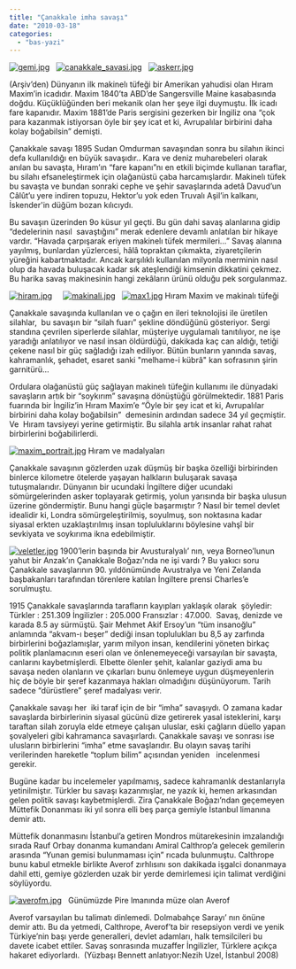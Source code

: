 ```yaml
---
title: "Çanakkale imha savaşı"
date: "2010-03-18"
categories: 
  - "bas-yazi"
---
```


[](/uploads/2010/03/savas.jpg "savas.jpg")

[![gemi.jpg](/uploads/2010/03/gemi.jpg)](/uploads/2010/03/gemi.jpg "gemi.jpg")   [![canakkale_savasi.jpg](/uploads/2010/03/canakkale_savasi.jpg)](/uploads/2010/03/canakkale_savasi.jpg "canakkale_savasi.jpg")   [![askerr.jpg](/uploads/2010/03/askerr.jpg)](/uploads/2010/03/askerr.jpg "askerr.jpg")

(Arşiv’den) Dünyanın ilk makinelı tüfeği bir Amerikan yahudisi olan Hıram Maxim’in icadıdır. Maxim 1840’ta ABD’de Sangersville Maine kasabasında doğdu. Küçüklüğünden beri mekanik olan her şeye ilgi duymuştu. İlk icadı fare kapanıdır. Maxim 1881’de Paris sergisini gezerken bir İngiliz ona “çok para kazanmak istiyorsan öyle bir şey icat et ki, Avrupalılar birbirini daha kolay boğabilsin” demişti.                                                

Çanakkale savaşı 1895 Sudan Omdurman savaşından sonra bu silahın ikinci defa kullanıldığı en büyük savaşıdır.. Kara ve deniz muharebeleri olarak anılan bu savaşta, Hıram’ın “fare kapanı”nı en etkili biçimde kullanan taraflar, bu silahı efsaneleştirmek için olağanüstü çaba harcamışlardır. Makinelı tüfek bu savaşta ve bundan sonraki cephe ve şehir savaşlarında adetâ Davud’un Câlût’u yere indiren topuzu, Hektor’u yok eden Truvalı Aşil’in kalkanı, İskender'in düğüm bozan kılıcıydı.

Bu savaşın üzerinden 9o küsur yıl geçti. Bu gün dahi savaş alanlarına gidip “dedelerinin nasıl  savaştığını” merak edenlere devamlı anlatılan bir hikaye vardır. “Havada çarpışarak eriyen makinelı tüfek mermileri…” Savaş alanına yayılmış, bunlardan yüzlercesi, hâlâ topraktan çıkmakta, ziyaretçilerin yüreğini kabartmaktadır. Ancak karşılıklı kullanılan milyonla merminin nasıl olup da havada buluşacak kadar sık ateşlendiği kimsenin dikkatini çekmez. Bu harika savaş makinesinin hangi zekâların ürünü olduğu pek sorgulanmaz.

[![hiram.jpg](/uploads/2010/03/hiram.jpg)](/uploads/2010/03/hiram.jpg "hiram.jpg")     [![makinali.jpg](/uploads/2010/03/makinali.jpg)](/uploads/2010/03/makinali.jpg "makinali.jpg")   [![max1.jpg](/uploads/2010/03/max1.jpg)](/uploads/2010/03/max1.jpg "max1.jpg") Hıram Maxim ve makinalı tüfeği

Çanakkale savaşında kullanılan ve o çağın en ileri teknolojisi ile üretilen silahlar,  bu savaşın bir “silah fuarı” şekline döndüğünü gösteriyor. Sergi standına çevrilen siperlerde silahlar, müşteriye uygulamalı tanıtılıyor, ne işe yaradığı anlatılıyor ve nasıl insan öldürdüğü, dakikada kaç can aldığı, tetiği çekene nasıl bir güç sağladığı izah ediliyor. Bütün bunların yanında savaş, kahramanlık, şehadet, esaret sanki "melhame-i kübrâ" kan sofrasının şirin garnitürü…

Ordulara olağanüstü güç sağlayan makinelı tüfeğin kullanımı ile dünyadaki savaşların artık bir “soykırım” savaşına dönüştüğü görülmektedir. 1881 Paris fuarında bir İngiliz’in Hıram Maxim’e “Öyle bir şey icat et ki, Avrupalılar birbirini daha kolay boğabilsin”  demesinin ardından sadece 34 yıl geçmiştir. Ve  Hıram tavsiyeyi yerine getirmiştir. Bu silahla artık insanlar rahat rahat birbirlerini boğabilirlerdi.[](/uploads/2010/03/maxim_portrait.jpg "maxim_portrait.jpg")

[![maxim_portrait.jpg](/uploads/2010/03/maxim_portrait.jpg)](/uploads/2010/03/maxim_portrait.jpg "maxim_portrait.jpg") Hıram ve madalyaları

Çanakkale savaşının gözlerden uzak düşmüş bir başka özelliği birbirinden binlerce kilometre ötelerde yaşayan halkların buluşarak savaşa tutuşmalarıdır. Dünyanın bir ucundaki İngiltere diğer ucundaki sömürgelerinden asker toplayarak getirmiş, yolun yarısında bir başka ulusun üzerine göndermiştir. Bunu hangi güçle başarmıştır ? Nasıl bir temel devlet idealidir ki, Londra sömürgeleştirilmiş, soyulmuş, son noktasına kadar siyasal erkten uzaklaştırılmış insan topluluklarını böylesine vahşî bir sevkiyata ve soykırıma ikna edebilmiştir.

[![veletler.jpg](/uploads/2010/03/veletler.jpg)](/uploads/2010/03/veletler.jpg "veletler.jpg") 1900’lerin başında bir Avusturalyalı’ nın, veya Borneo’lunun yahut bir Anzak’ın Çanakkale Boğazı'nda ne işi vardı ? Bu yakıcı soru Çanakkale savaşlarının 90. yıldönümünde Avustralya ve Yeni Zelanda başbakanları tarafından törenlere katılan İngiltere prensi Charles’e sorulmuştu.

1915 Çanakkale savaşlarında tarafların kayıpları yaklaşık olarak  şöyledir: Türkler : 251.309 İngilizler : 205.000 Fransızlar : 47.000.  Savaş, denizde ve karada 8.5 ay sürmüştü. Şair Mehmet Akif Ersoy’un “tüm insanoğlu” anlamında “akvam-ı beşer” dediği insan toplulukları bu 8,5 ay zarfında birbirlerini boğazlamışlar, yarım milyon insan, kendilerini yöneten birkaç politik planlamacının eseri olan ve önlenemeyeceği varsayılan bir savaşta, canlarını kaybetmişlerdi. Elbette ölenler şehit, kalanlar gaziydi ama bu savaşa neden olanların ve çıkarları bunu önlemeye uygun düşmeyenlerin  hiç de böyle bir şeref kazanmaya hakları olmadığını düşünüyorum. Tarih sadece “dürüstlere” şeref madalyası verir.

Çanakkale savaşı her  iki taraf için de bir “imha” savaşıydı. O zamana kadar savaşlarda birbirlerinin siyasal gücünü dize getirerek yasal isteklerini, karşı taraftan silah zoruyla elde etmeye çalışan uluslar, eski çağların düello yapan şovalyeleri gibi kahramanca savaşırlardı. Çanakkale savaşı ve sonrası ise ulusların birbirlerini “imha” etme savaşlarıdır. Bu olayın savaş tarihi verilerinden hareketle “toplum bilim” açısından yeniden   incelenmesi gerekir.

Bugüne kadar bu incelemeler yapılmamış, sadece kahramanlık destanlarıyla yetinilmiştır. Türkler bu savaşı kazanmışlar, ne yazık ki, hemen arkasından gelen politik savaşı kaybetmişlerdi. Zira Çanakkale Boğazı’ndan geçemeyen Müttefik Donanması iki yıl sonra elli beş parça gemiyle İstanbul limanına demir attı.

Müttefik donanmasını İstanbul’a getiren Mondros mütarekesinin imzalandığı sırada Rauf Orbay donanma kumandanı Amiral Calthrop’a gelecek gemilerin arasında “Yunan gemisi bulunmaması için” rıcada bulunmuştu. Calthrope bunu kabul etmekle birlikte Averof zırhlısını son dakikada işgalci donanmaya dahil etti, gemiye gözlerden uzak bir yerde demirlemesi için talimat verdiğini söylüyordu.

[![averofm.jpg](/uploads/2010/03/averofm.jpg)](/uploads/2010/03/averofm.jpg "averofm.jpg")   Günümüzde Pire lmanında müze olan Averof

Averof varsayılan bu talimatı dinlemedi. Dolmabahçe Sarayı’ nın önüne demir attı. Bu da yetmedi, Calthrope, Averof’ta bir resepsiyon verdi ve yenik Türkiye’nin başı yerde generalleri, devlet adamları, halk temsilcileri bu davete icabet ettiler. Savaş sonrasında muzaffer İngilizler, Türklere açıkça hakaret ediyorlardı.  (Yüzbaşı Bennett anlatıyor:Nezih Uzel, İstanbul 2008)
